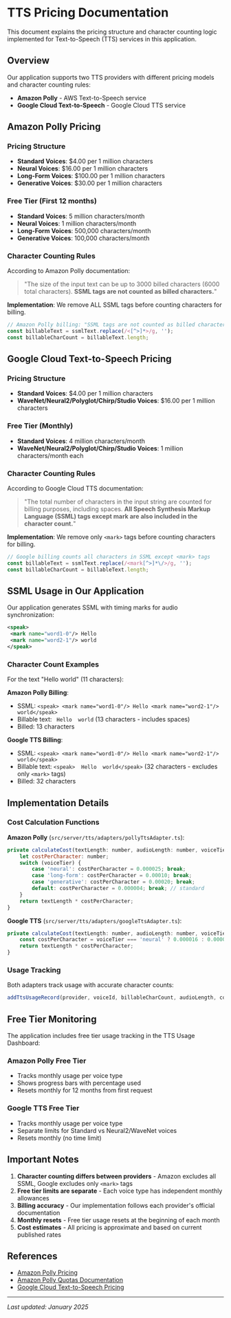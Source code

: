 # TTS Pricing Documentation

This document explains the pricing structure and character counting logic implemented for Text-to-Speech (TTS) services in this application.

## Overview

Our application supports two TTS providers with different pricing models and character counting rules:
- **Amazon Polly** - AWS Text-to-Speech service
- **Google Cloud Text-to-Speech** - Google Cloud TTS service

## Amazon Polly Pricing

### Pricing Structure
- **Standard Voices**: $4.00 per 1 million characters
- **Neural Voices**: $16.00 per 1 million characters  
- **Long-Form Voices**: $100.00 per 1 million characters
- **Generative Voices**: $30.00 per 1 million characters

### Free Tier (First 12 months)
- **Standard Voices**: 5 million characters/month
- **Neural Voices**: 1 million characters/month
- **Long-Form Voices**: 500,000 characters/month
- **Generative Voices**: 100,000 characters/month

### Character Counting Rules
According to Amazon Polly documentation:
> "The size of the input text can be up to 3000 billed characters (6000 total characters). **SSML tags are not counted as billed characters.**"

**Implementation**: We remove ALL SSML tags before counting characters for billing.
```javascript
// Amazon Polly billing: "SSML tags are not counted as billed characters"
const billableText = ssmlText.replace(/<[^>]*>/g, '');
const billableCharCount = billableText.length;
```

## Google Cloud Text-to-Speech Pricing

### Pricing Structure
- **Standard Voices**: $4.00 per 1 million characters
- **WaveNet/Neural2/Polyglot/Chirp/Studio Voices**: $16.00 per 1 million characters

### Free Tier (Monthly)
- **Standard Voices**: 4 million characters/month
- **WaveNet/Neural2/Polyglot/Chirp/Studio Voices**: 1 million characters/month each

### Character Counting Rules
According to Google Cloud TTS documentation:
> "The total number of characters in the input string are counted for billing purposes, including spaces. **All Speech Synthesis Markup Language (SSML) tags except mark are also included in the character count.**"

**Implementation**: We remove only `<mark>` tags before counting characters for billing.
```javascript
// Google billing counts all characters in SSML except <mark> tags
const billableText = ssmlText.replace(/<mark[^>]*\/>/g, '');
const billableCharCount = billableText.length;
```

## SSML Usage in Our Application

Our application generates SSML with timing marks for audio synchronization:

```xml
<speak>
 <mark name="word1-0"/> Hello
 <mark name="word2-1"/> world
</speak>
```

### Character Count Examples

For the text "Hello world" (11 characters):

**Amazon Polly Billing**:
- SSML: `<speak> <mark name="word1-0"/> Hello <mark name="word2-1"/> world</speak>`
- Billable text: ` Hello  world` (13 characters - includes spaces)
- Billed: 13 characters

**Google TTS Billing**:
- SSML: `<speak> <mark name="word1-0"/> Hello <mark name="word2-1"/> world</speak>`
- Billable text: `<speak>  Hello  world</speak>` (32 characters - excludes only `<mark>` tags)
- Billed: 32 characters

## Implementation Details

### Cost Calculation Functions

**Amazon Polly** (`src/server/tts/adapters/pollyTtsAdapter.ts`):
```javascript
private calculateCost(textLength: number, audioLength: number, voiceTier: string): number {
    let costPerCharacter: number;
    switch (voiceTier) {
        case 'neural': costPerCharacter = 0.000025; break;
        case 'long-form': costPerCharacter = 0.00010; break;
        case 'generative': costPerCharacter = 0.00020; break;
        default: costPerCharacter = 0.000004; break; // standard
    }
    return textLength * costPerCharacter;
}
```

**Google TTS** (`src/server/tts/adapters/googleTtsAdapter.ts`):
```javascript
private calculateCost(textLength: number, audioLength: number, voiceTier: string): number {
    const costPerCharacter = voiceTier === 'neural' ? 0.000016 : 0.000004;
    return textLength * costPerCharacter;
}
```

### Usage Tracking

Both adapters track usage with accurate character counts:
```javascript
addTtsUsageRecord(provider, voiceId, billableCharCount, audioLength, cost, 'tts-api', voiceTier)
```

## Free Tier Monitoring

The application includes free tier usage tracking in the TTS Usage Dashboard:

### Amazon Polly Free Tier
- Tracks monthly usage per voice type
- Shows progress bars with percentage used
- Resets monthly for 12 months from first request

### Google TTS Free Tier  
- Tracks monthly usage per voice type
- Separate limits for Standard vs Neural2/WaveNet voices
- Resets monthly (no time limit)

## Important Notes

1. **Character counting differs between providers** - Amazon excludes all SSML, Google excludes only `<mark>` tags
2. **Free tier limits are separate** - Each voice type has independent monthly allowances
3. **Billing accuracy** - Our implementation follows each provider's official documentation
4. **Monthly resets** - Free tier usage resets at the beginning of each month
5. **Cost estimates** - All pricing is approximate and based on current published rates

## References

- [Amazon Polly Pricing](https://aws.amazon.com/polly/pricing/)
- [Amazon Polly Quotas Documentation](https://docs.aws.amazon.com/polly/latest/dg/limits.html)
- [Google Cloud Text-to-Speech Pricing](https://cloud.google.com/text-to-speech/pricing)

---

*Last updated: January 2025* 
